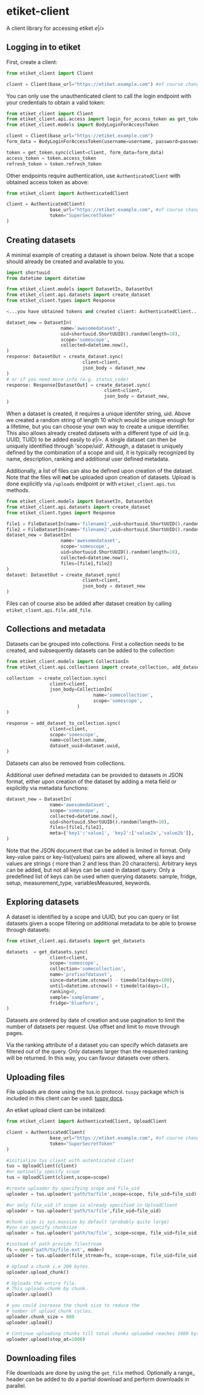 # etiket-client

A client library for accessing etiket  $e|i>$ 

## Logging in to etiket

First, create a client:

```python
from etiket_client import Client

client = Client(base_url="https://etiket.example.com") #of course change base_url
```

You can only use the unauthenticated client to call the login endpoint with your credentials to obtain a valid token:

```python
from etiket_client import Client
from etiket_client.api.access import login_for_access_token as get_token
from etiket_client.models import BodyLoginForAccessToken

client = Client(base_url="https://etiket.example.com")
form_data = BodyLoginForAccessToken(username=username, password=password)

token = get_token.sync(client=client, form_data=form_data)
access_token = token.access_token
refresh_token = token.refresh_token
```

Other endpoints require authentication, use `AuthenticatedClient` with obtained access token as above:

```python
from etiket_client import AuthenticatedClient

client = AuthenticatedClient(
                base_url="https://etiket.example.com", #of course change base_url
                token="SuperSecretToken"
)
```

## Creating datasets

A minimal example of creating a dataset is shown below. Note that a scope should already be created and available to you. 

```python
import shortuuid
from datetime import datetime

from etiket_client.models import DatasetIn, DatasetOut
from etiket_client.api.datasets import create_dataset
from etiket_client.types import Response

<...you have obtained tokens and created client: AuthenticatedClient...>

dataset_new = DatasetIn(
                    name='awesomedataset',
                    uid=shortuuid.ShortUUID().random(length=10),
                    scope='somescope',
                    collected=datetime.now(),
)
response: DatasetOut = create_dataset.sync(
                            client=client, 
                            json_body = dataset_new
)
# or if you need more info (e.g. status_code)
response: Response[DatasetOut] = create_dataset.sync(
                                    client=client,
                                    json_body = dataset_new,
)
```

When a dataset is created, it requires a unique identifer string, uid. Above we created a random string of length 10 which would be unique enough for a lifetime, but you can choose your own way to create a unique identifier. This also allows already created datasets with a different type of uid (e.g. UUID, TUID) to be added easily to $e|i>$.  A single dataset can then be uniquely identified through 'scope/uid'. Although, a dataset is uniquely defined by the combination of a scope and uid, it is typically recognized by name, description, ranking and additional user defined metadata. 

Additionally, a list of files can also be defined upon creation of the dataset. Note that the files will **not** be uploaded upon creation of datasets. Upload is done explicitly via `/uploads` endpoint or with `etiket_client.api.tus` methods.   

```python
from etiket_client.models import DatasetIn, DatasetOut
from etiket_client.api.datasets import create_dataset
from etiket_client.types import Response

file1 = FileDatasetIn(name='filename1',uid=shortuuid.ShortUUID().random(length=10))
file2 = FileDatasetIn(name='filename2',uid=shortuuid.ShortUUID().random(length=10))
dataset_new = DatasetIn(
                    name='awesomedataset', 
                    scope='somescope',
                    uid=shortuuid.ShortUUID().random(length=10),
                    collected=datetime.now(),
                    files=[file1,file2]
)
dataset: DatasetOut = create_dataset.sync(
                            client=client,
                            json_body = dataset_new
)
```

Files can of course also be added after dataset creation by calling `etiket_client.api.file.add_file`. 

## Collections and metadata

Datasets can be grouped into collections. First a collection needs to be created, and subsequently datasets can be added to the collection:

```python
from etiket_client.models import CollectionIn
from etiket_client.api.collections import create_collection, add_dataset_to_collection

collection  = create_collection.sync(
                client=client,
                json_body=CollectionIn(
                                name='somecollection',
                                scope='somescope',
                          )            
)

response = add_dataset_to_collection.sync(
                client=client,
                scope='somescope',
                name=collection.name,
                dataset_uuid=dataset.uuid,
)
```

Datasets can also be removed from collections. 

Additional user defined metadata can be provided to datasets in JSON format, either upon creation of the dataset by adding a meta field or explicitly via metadata functions:

```python
dataset_new = DatasetIn(
                name='awesomedataset',
                scope='somescope',
                collected=datetime.now(),
                uid=shortuuid.ShortUUID().random(length=10),
                files=[file1,file2],
                meta={'key1':'value1', 'key2':['value2a','value2b']},
)
```

Note that the JSON document that can be added is limited in format. Only key-value pairs or key-list(values) pairs are allowed, where all keys and values are strings ( more than 2 and less than  20 characters). Arbitrary keys can be added, but not all keys can be used in dataset query. Only a predefined list of keys can be used when  querying datasets: sample, fridge, setup, measurement_type, variablesMeasured, keywords. 

## Exploring datasets

A dataset is identified by a scope and UUID, but you can query or list datasets given a scope filtering on additional metadata to be able to browse through datasets:

```python
from etiket_client.api.datasets import get_datasets

datasets  = get_datasets.sync(
                client=client,
                scope='somescope',
                collection='somecollection',
                name='prefixofdataset',
                since=datetime.utcnow() - timedelta(days=100),
                until=datetime.utcnow() + timedelta(days=1),
                ranking=0,
                sample='samplename',
                fridge='bluefors',                
)
```

Datasets are ordered by date of creation and use pagination to limit the number of datasets per request. Use offset and limit to move through pages.

Via the ranking attribute of a dataset you can specify which datasets are filtered out of the query. Only datasets larger than the requested ranking will be returned. In this way, you can favour datasets over others. 

## Uploading files

File uploads are done using the tus.io protocol. `tuspy` package which is included in this client can be used: [tuspy docs](https://tus-py-client.readthedocs.io/en/latest/).

An etiket upload client can be initalized:

```python
from etiket_client import AuthenticatedClient, UploadClient

client = AuthenticatedClient(
                base_url="https://etiket.example.com", #of course change base_url
                token="SuperSecretToken"
)

#initialize tus client with autenticated client
tus = UploadClient(client)
#or optinally specify scope
tus = UploadClient(client,scope=scope)

#create uploader by specifying scope and file_uid
uploader = tus.uploader('path/to/file',scope=scope, file_uid=file_uid)

#or only file_uid if scope is already specified in UploadClient
uploader = tus.uploader('path/to/file',file_uid=file_uid)

#chunk size is sys.maxsize by default (probably quite large)
#you can specify chunksize
uploader = tus.uploader('path/to/file', scope=scope, file_uid=file_uid, chunk_size=1024)

#instead of path provide filestream
fs = open('path/to/file.ext', mode=)
uploader = tus.uploader(file_stream=fs, scope=scope, file_uid=file_uid, chunk_size=200)

# Upload a chunk i.e 200 bytes.
uploader.upload_chunk()

# Uploads the entire file.
# This uploads chunk by chunk.
uploader.upload()

# you could increase the chunk size to reduce the
# number of upload_chunk cycles.
uploader.chunk_size = 800
uploader.upload()

# Continue uploading chunks till total chunks uploaded reaches 1000 bytes.
uploader.upload(stop_at=1000)
```


## Downloading files

File downloads are done by using the ```get_file``` method. Optionally a range_ header can be added to do a partial download and perform downloads in parallel.
